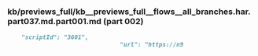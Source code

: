 ### kb/previews_full/kb__previews_full__flows__all_branches.har.part037.md.part001.md (part 002)

```md
    "scriptId": "3601",
                                "url": "https://n9
```

```
